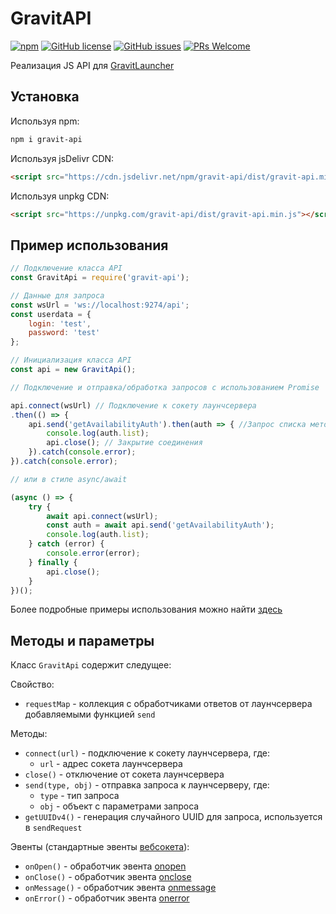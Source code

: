 # GravitAPI
[![npm](https://img.shields.io/npm/v/gravit-api?style=flat-square)](https://www.npmjs.com/package/gravit-api)
[![GitHub license](https://img.shields.io/github/license/JoCat/gravit-api?style=flat-square)](https://github.com/JoCat/gravit-api/blob/master/LICENSE)
[![GitHub issues](https://img.shields.io/github/issues/JoCat/gravit-api?style=flat-square)](https://github.com/JoCat/gravit-api/issues)
[![PRs Welcome](https://img.shields.io/badge/PRs-welcome-brightgreen.svg?style=flat-square)](http://makeapullrequest.com)

Реализация JS API для [GravitLauncher](https://github.com/GravitLauncher/Launcher)

## Установка

Используя npm:

```bash
npm i gravit-api
```

Используя jsDelivr CDN:

```html
<script src="https://cdn.jsdelivr.net/npm/gravit-api/dist/gravit-api.min.js"></script>
```

Используя unpkg CDN:

```html
<script src="https://unpkg.com/gravit-api/dist/gravit-api.min.js"></script>
```

## Пример использования

```js
// Подключение класса API
const GravitApi = require('gravit-api');

// Данные для запроса
const wsUrl = 'ws://localhost:9274/api';
const userdata = {
    login: 'test',
    password: 'test'
};

// Инициализация класса API
const api = new GravitApi();

// Подключение и отправка/обработка запросов с использованием Promise

api.connect(wsUrl) // Подключение к сокету лаунчсервера
.then(() => {
    api.send('getAvailabilityAuth').then(auth => { //Запрос списка методов авторизации
        console.log(auth.list);
        api.close(); // Закрытие соединения
    }).catch(console.error);
}).catch(console.error);

// или в стиле async/await

(async () => {
    try {
        await api.connect(wsUrl);
        const auth = await api.send('getAvailabilityAuth');
        console.log(auth.list);
    } catch (error) {
        console.error(error);
    } finally {
        api.close();
    }
})();
```

Более подробные примеры использования можно найти [здесь](https://github.com/JoCat/gravit-api/tree/master/example)

## Методы и параметры

Класс `GravitApi` содержит следущее:

Свойство:
* `requestMap` - коллекция с обработчиками ответов от лаунчсервера добавляемыми функцией `send`

Методы:
* `connect(url)` - подключение к сокету лаунчсервера, где:
    * `url` - адрес сокета лаунчсервера
* `close()` - отключение от сокета лаунчсервера
* `send(type, obj)` - отправка запроса к лаунчсерверу, где:
    * `type` - тип запроса
    * `obj` - объект с параметрами запроса
* `getUUIDv4()` - генерация случайного UUID для запроса, используется в `sendRequest`

Эвенты (стандартные эвенты [вебсокета](https://developer.mozilla.org/en-US/docs/Web/API/WebSocket)):
* `onOpen()` - обработчик эвента [onopen](https://developer.mozilla.org/en-US/docs/Web/API/WebSocket/onopen)
* `onClose()` - обработчик эвента [onclose](https://developer.mozilla.org/en-US/docs/Web/API/WebSocket/onclose)
* `onMessage()` - обработчик эвента [onmessage](https://developer.mozilla.org/en-US/docs/Web/API/WebSocket/onmessage)
* `onError()` - обработчик эвента [onerror](https://developer.mozilla.org/en-US/docs/Web/API/WebSocket/onerror)